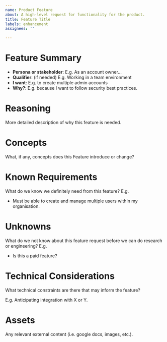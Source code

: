 ```yaml
---
name: Product Feature
about: A high-level request for functionality for the product.
title: Feature Title
labels: enhancement
assignees: ''

---
```


# Feature Summary

- **Persona or stakeholder**: E.g. As an account owner...
- **Qualifier**: (if needed) E.g. Working in a team environment
- **I want**: E.g. to create multiple admin accounts
- **Why?**: E.g. because I want to follow security best practices.

# Reasoning

More detailed description of why this feature is needed.

# Concepts

What, if any, concepts does this Feature introduce or change?

# Known Requirements

What do we know we definitely need from this feature? E.g.

- Must be able to create and manage multiple users within my organisation.

# Unknowns

What do we not know about this feature request before we can do research or engineering? E.g.

- Is this a paid feature?

# Technical Considerations

What technical constraints are there that may inform the feature?

E.g. Anticipating integration with X or Y.

# Assets

Any relevant external content (i.e. google docs, images, etc.).
